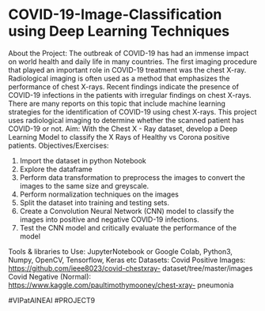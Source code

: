 # COVID-19-Image-Classification using Deep Learning Techniques

About the Project: The outbreak of COVID-19 has had an immense impact on world
health and daily life in many countries. The first imaging procedure that played an
important role in COVID-19 treatment was the chest X-ray. Radiological imaging is
often used as a method that emphasizes the performance of chest X-rays. Recent
findings indicate the presence of COVID-19 infections in the patients with irregular
findings on chest X-rays. There are many reports on this topic that include machine
learning strategies for the identification of COVID-19 using chest X-rays.
This project uses radiological imaging to determine whether the scanned patient has
COVID-19 or not.
Aim: With the Chest X - Ray dataset, develop a Deep Learning Model to classify the X
Rays of Healthy vs Corona positive patients.
Objectives/Exercises:

1. Import the dataset in python Notebook
2. Explore the dataframe
3. Perform data transformation to preprocess the images to convert the images to
the same size and greyscale.
4. Perform normalization techniques on the images
5. Split the dataset into training and testing sets.
6. Create a Convolution Neural Network (CNN) model to classify the images into
positive and negative COVID-19 infections.
7. Test the CNN model and critically evaluate the performance of the model

Tools &amp; libraries to Use: JupyterNotebook or Google Colab, Python3, Numpy,
OpenCV, Tensorflow, Keras etc
Datasets:
Covid Positive Images: https://github.com/ieee8023/covid-chestxray-
dataset/tree/master/images
Covid Negative (Normal): https://www.kaggle.com/paultimothymooney/chest-xray-
pneumonia

#VIPatAINEAI #PROJECT9
